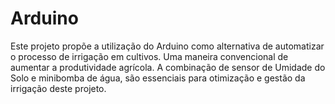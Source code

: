 # Arduino
Este projeto propõe a utilização do Arduino como alternativa de automatizar o processo de irrigação em cultivos.  Uma maneira convencional de aumentar a produtividade agrícola.   A combinação de sensor de Umidade do Solo e minibomba de água, são essenciais para otimização e gestão da irrigação deste projeto.
